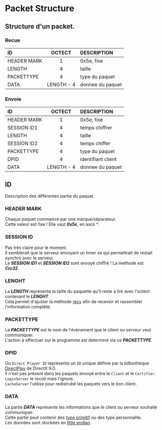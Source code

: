 # Packet Structure

## Structure d'un packet.

### Recue
| ID            |      OCTECT       |  DESCRIPTION          |
|:----------    |:-------------:    |:------                |
| HEADER MARK   |  1                | 0x5e, fixe            |
| LENGTH        |  4                | taille                |
| PACKETTYPE    |  4                | type du paquet        |
| DATA          |  LENGTH - 4       | donnee du paquet      |

### Envoie
| ID            |      OCTECT       |  DESCRIPTION          |
|:----------    |:-------------:    |:------                |
| HEADER MARK   |  1                | 0x5e, fixe            |
| SESSION ID1   |  4                | temps chiffrer        |
| LENGTH        |  4                | taille                |
| SESSION ID2   |  4                | temps chiffer         |
| PACKETTYPE    |  4                | type du paquet        |
| DPID          |  4                | identifiant client    |
| DATA          |  LENGTH - 4       | donnee du paquet      |


## ID
Description des différentes partie du paquet.

### HEADER MARK
Chaque paquet commence par une marque/séparateur.<br>
Cette valeur est fixe ! Elle vaut ***0x5e***, en ascii ***^***.<br>

### SESSION ID
Pas très claire pour le moment.<br>
Il semblerait que le serveur envoyant un timer se qui permettrait de restait synchro avec le serveur.<br>
Le ***SESSION ID1*** et ***SESSION ID2*** sont envoyé chiffré ! La methode est ***Crc32***.<br>

### LENGHT
La ***LENGTH*** représente la taille du paquette qu'il reste à lire avec l'octect contenant le ***LENGHT***.<br>
Cela permet d'ajuster la méthode [recv](https://docs.microsoft.com/en-us/windows/win32/api/winsock/nf-winsock-recv) afin de recevoir et rassembler l'information complète.<br>

### PACKETTYPE
Le ***PACKETTYPE*** est le nom de l'évènement que le client ou serveur veut communiquer.<br>
L'action à effectuer sur le programme est determiné via ce ***PACKETTYPE***.<br>

### DPID
Ou `Direct Player ID` représente un `ID` unique définie par la bilbiothèque [DirectPlay](https://docs.microsoft.com/en-us/previous-versions/windows/desktop/bb153243(v%3Dvs.85)) de DirectX 9.0.<br>
Il n'est pas présent dans les paquets envoyé entre le `Client` et le `Certifier`.<br>
`LoginServer` le recoit mais l'ignore.<br>
`CacheServer` l'utilise pour redistrubé les paquets vers le bon client.<br>

### DATA
La partie ***DATA*** représente les informations que le client ou serveur souhaite communiquer.<br>
Cette partie peut contenir des [type primitif](https://en.wikipedia.org/wiki/C_data_types) ou des type personnalite.<br>
Les données sont stockées en [little endian](https://en.wikipedia.org/wiki/Endianness).<br>
